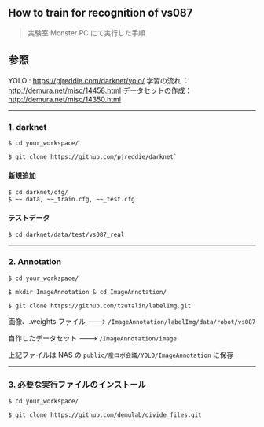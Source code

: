 ## How to train for recognition of vs087

> 実験室 Monster PC にて実行した手順

## 参照

YOLO : https://pjreddie.com/darknet/yolo/
学習の流れ ： http://demura.net/misc/14458.html
データセットの作成： http://demura.net/misc/14350.html

***
### 1. darknet

```
$ cd your_workspace/

$ git clone https://github.com/pjreddie/darknet`
```

#### 新規追加

```	
$ cd darknet/cfg/
$ ~~.data, ~~_train.cfg, ~~_test.cfg
```

#### テストデータ

```
$ cd darknet/data/test/vs087_real
```

***
### 2. Annotation

```
$ cd your_workspace/

$ mkdir ImageAnnotation & cd ImageAnnotation/

$ git clone https://github.com/tzutalin/labelImg.git
```

画像、.weights ファイル ---> `/ImageAnnotation/labelImg/data/robot/vs087`

自作したデータセット     ---> `/ImageAnnotation/image`

上記ファイルは NAS の `public/産ロボ会議/YOLO/ImageAnnotation` に保存

***
### 3. 必要な実行ファイルのインストール

```
$ cd your_workspace/

$ git clone https://github.com/demulab/divide_files.git
```
